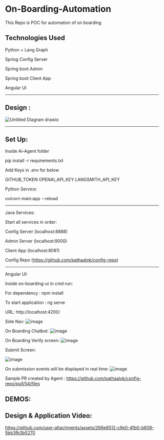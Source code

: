 # On-Boarding-Automation

This Repo is POC for automation of on boarding

Technologies Used
-----------------

Python + Lang Graph

Spring Config Server

Spring boot Admin

Spring boot Client App

Angular UI

---------------------------------------------------
Design :
-

![Untitled Diagram drawio](https://github.com/user-attachments/assets/312a1574-82ac-4f59-b131-92a1472ebc8a)

----------------------------------------------------

Set Up:
-

Inside Ai-Agent folder

pip install -r requirements.txt

Add Keys in .env for below

GITHUB_TOKEN
OPENAI_API_KEY
LANGSMITH_API_KEY

Python Service:

uvicorn main:app --reload

----------------------------------------------------
Java Services:

Start all services in order: 

Config Server (localhost:8888)

Admin Server (localhost:9000)

Client App (localhost:8081)

Config Repo (https://github.com/pathaalok/config-repo)

----------------------------------------------------
Angular UI:

Inside on-boarding-ui in cmd run:

For dependency : npm install

To start application : ng serve

URL: http://localhost:4200/

Side Nav: 
![image](https://github.com/user-attachments/assets/ff4692bb-4cf5-4d28-85e9-487562073e5a)


On Boarding Chatbot:
![image](https://github.com/user-attachments/assets/dec09afd-72f7-49fd-a964-e211d840832e)

On Boarding Verify screen:
![image](https://github.com/user-attachments/assets/a20cb1a7-17ad-4671-a768-ddf018879043)


Submit Screen:

![image](https://github.com/user-attachments/assets/a2e177d0-a25e-448c-b8a1-d854e96de796)


On submission events will be displayed in real time:
![image](https://github.com/user-attachments/assets/0d0c5068-a4b3-4f10-ab12-2457fa33ca4e)

Sample PR created by Agent : https://github.com/pathaalok/config-repo/pull/54/files

DEMOS:
-

Design & Application Video:
-


https://github.com/user-attachments/assets/266e8512-c9e0-4fb0-b608-5bb3fb3b5270





